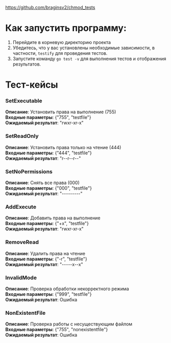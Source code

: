 https://github.com/braginsv2/chmod_tests

# Как запустить программу:

1. Перейдите в корневую директорию проекта
2. Убедитесь, что у вас установлены необходимые зависимости, в частности, `testify` для проведения тестов.
3. Запустите команду `go test -v` для выполнения тестов и отображения результатов.

# Тест-кейсы

### SetExecutable
**Описание**: Установить права на выполнение (755)  
**Входные параметры**: {"755", "testfile"}  
**Ожидаемый результат**: "rwxr-xr-x"  

### SetReadOnly
**Описание**: Установить права только на чтение (444)  
**Входные параметры**: {"444", "testfile"}  
**Ожидаемый результат**: "r--r--r--"  

### SetNoPermissions
**Описание**: Снять все права (000)  
**Входные параметры**: {"000", "testfile"}  
**Ожидаемый результат**: "---------"  

### AddExecute
**Описание**: Добавить права на выполнение  
**Входные параметры**: {"+x", "testfile"}  
**Ожидаемый результат**: "rwxr-xr-x"  

### RemoveRead
**Описание**: Удалить права на чтение  
**Входные параметры**: {"-r", "testfile"}  
**Ожидаемый результат**: "-----x--x"  

### InvalidMode
**Описание**: Проверка обработки некорректного режима  
**Входные параметры**: {"999", "testfile"}  
**Ожидаемый результат**: Ошибка  

### NonExistentFile
**Описание**: Проверка работы с несуществующим файлом  
**Входные параметры**: {"755", "nonexistentfile"}  
**Ожидаемый результат**: Ошибка  
